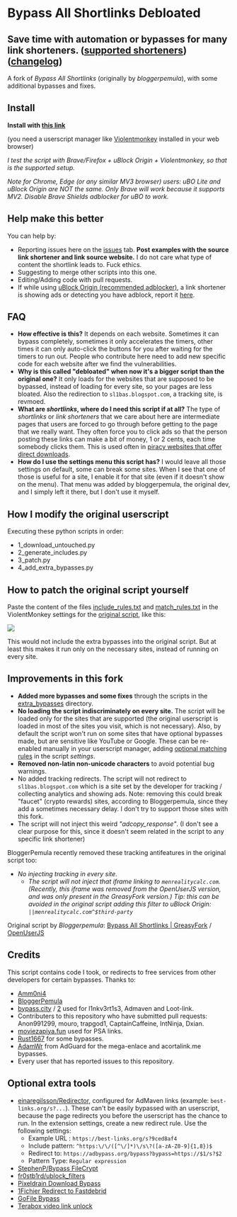 # Bypass All Shortlinks Debloated
## Save time with automation or bypasses for many link shorteners. ([supported shorteners](https://codeberg.org/gongchandang49/bypass-all-shortlinks-debloated/src/branch/main/supported_sites.txt)) ([changelog](https://codeberg.org/gongchandang49/bypass-all-shortlinks-debloated/commits/branch/main/Bypass_All_Shortlinks.user.js))

A fork of *Bypass All Shortlinks* (originally by *bloggerpemula*), with some additional bypasses and fixes.

## Install
**Install with [this link](https://codeberg.org/gongchandang49/bypass-all-shortlinks-debloated/raw/branch/main/Bypass_All_Shortlinks.user.js)**

(you need a userscript manager like [Violentmonkey](https://violentmonkey.github.io/) installed in your web browser)

*I test the script with Brave/Firefox + uBlock Origin + Violentmonkey, so that is the supported setup.*

*Note for Chrome, Edge (or any similar MV3 browser) users: uBO Lite and uBlock Origin are NOT the same. Only Brave will work because it supports MV2. Disable Brave Shields adblocker for uBO to work.*

## Help make this better
You can help by:
- Reporting issues here on the [issues](https://codeberg.org/gongchandang49/bypass-all-shortlinks-debloated/issues) tab. **Post examples with the source link shortener and link source website.** I do not care what type of content the shortlink leads to. Fuck ethics.
- Suggesting to merge other scripts into this one.
- Editing/Adding code with pull requests.
- If while using [uBlock Origin (recommended adblocker)](https://ublockorigin.com), a link shortener is showing ads or detecting you have adblock, report it [here](https://github.com/uBlockOrigin/uAssets/discussions/27472).

## FAQ
- **How effective is this?** It depends on each website. Sometimes it can bypass completely, sometimes it only accelerates the timers, other times it can only auto-click the buttons for you after waiting for the timers to run out. People who contribute here need to add new specific code for each website after we find the vulnerabilities.
- **Why is this called "debloated" when now it's a bigger script than the original one?** It only loads for the websites that are supposed to be bypassed, instead of loading for every site, so your pages are less bloated. Also the redirection to `sl1bas.blogspot.com`, a tracking site, is revmoed.
- **What are *shortlinks*, where do I need this script if at all?** The type of *shortlinks* or *link shorteners* that we care about here are intermediate pages that users are forced to go through before getting to the page that we really want. They often force you to click ads so that the person posting these links can make a bit of money, 1 or 2 cents, each time somebody clicks them. This is used often in [piracy websites that offer direct downloads](https://fmhy.net/downloadpiracyguide#video-sites).
- **How do I use the settings menu this script has?** I would leave all those settings on default, some can break some sites. When I see that one of those is useful for a site, I enable it for that site (even if it doesn't show on the menu). That menu was added by bloggerpemula, the original dev, and I simply left it there, but I don't use it myself.

## How I modify the original userscript
Executing these python scripts in order:
- 1_download_untouched.py
- 2_generate_includes.py
- 3_patch.py
- 4_add_extra_bypasses.py

## How to patch the original script yourself
Paste the content of the files [include_rules.txt](https://codeberg.org/gongchandang49/bypass-all-shortlinks-debloated/src/branch/main/include_rules.txt) and [match_rules.txt](https://codeberg.org/gongchandang49/bypass-all-shortlinks-debloated/src/branch/main/match_rules.txt) in the ViolentMonkey settings for the [original script](https://greasyfork.org/scripts/431691), like this:

![](https://i.imgur.com/qiJekvg.jpeg)

This would not include the extra bypasses into the original script. But at least this makes it run only on the necessary sites, instead of running on every site.


## Improvements in this fork
- **Added more bypasses and some fixes** through the scripts in the [extra_bypasses](https://codeberg.org/gongchandang49/bypass-all-shortlinks-debloated/src/branch/main/extra_bypasses) directory.
- **No loading the script indiscriminately on every site.** The script will be loaded only for the sites that are supported (the original userscript is loaded in most of the sites you visit, which is not necessary). Also, by default the script won't run on some sites that have optional bypasses made, but are sensitive like YouTube or Google. These can be re-enabled manually in your userscript manager, adding [optional matching rules](https://codeberg.org/gongchandang49/bypass-all-shortlinks-debloated/src/branch/main/docs/optional_matching_rules.md) in the script _settings_.
- **Removed non-latin non-unicode characters** to avoid potential bug warnings.
- No added tracking redirects. The script will not redirect to `sl1bas.blogspot.com` which is a site set by the developer for tracking / collecting analytics and showing ads. Note: removing this could break "faucet" (crypto rewards) sites, according to Bloggerpemula, since they add a sometimes necessary delay. I don't try to support those sites with this fork.
- The script will not inject this weird _"adcopy_response"_. (I don't see a clear purpose for this, since it doesn't seem related in the script to any specific link shortener)

BloggerPemula recently removed these tracking antifeatures in the original script too:
- _No injecting tracking in every site._
    - _The script will not inject that _iframe_ linking to `menrealitycalc.com`. (Recently, this _iframe_ was removed from the OpenUserJS version, and was only present in the GreasyFork version.)
    _Tip: this can be avoided in the original script adding this filter to uBlock Origin: `||menrealitycalc.com^$third-party`__

Original script by *Bloggerpemula*: [Bypass All Shortlinks | GreasyFork](https://greasyfork.org/scripts/431691) / [OpenUserJS](https://openuserjs.org/scripts/Bloggerpemula/Bypass_All_Shortlinks_Manual_Captcha)


## Credits
This script contains code I took, or redirects to free services from other developers for certain bypasses.
Thanks to:
- [Amm0ni4](https://codeberg.org/Amm0ni4/bypass-all-shortlinks-debloated)
- [BloggerPemula](https://greasyfork.org/users/810571-bloggerpemula)
- [bypass.city](https://bypass.city/) / [2](https://adbypass.org/) used for l1nkv3rt1s3, Admaven and Loot-link.
- Contributers to this repository who have submitted pull requests: Anon991299, mouro, trapgod1, CaptainCaffeine, IntNinja, Dxian.
- [moviezapiya.fun](https://moviezapiya.fun/) used for PSA links.
- [Rust1667](https://greasyfork.org/users/980489-rust1667) for some bypasses.
- [AdamWr](https://github.com/AdamWr) from AdGuard for the mega-enlace and acortalink.me bypasses.
- Every user that has reported issues to this repository.

## Optional extra tools
- [einaregilsson/Redirector](https://einaregilsson.com/redirector/), configured for AdMaven links (example: `best-links.org/s?...`). These can't be easily bypassed with an userscript, because the page redirects you before the userscript has the chance to run.
In the extension settings, create a new redirect rule. Use the following settings:
    - Example URL : `https://best-links.org/s?9ced8af4`
    - Include pattern: `^https:\/\/([^\/]*)\/s\?([a-zA-Z0-9]{1,8})$`
    - Redirect to: `https://adbypass.org/bypass?bypass=https://$1/s?$2`
    - Pattern Type: `Regular expression`
- [StephenP/Bypass FileCrypt](https://greasyfork.org/en/scripts/403170-bypass-filecrypt)
- [fr0stb1rd/ublock_filters](https://gitlab.com/fr0stb1rd/ublock_filters/)
- [Pixeldrain Download Bypass](https://greasyfork.org/en/scripts/491326-pixeldrain-download-bypass)
- [1Fichier Redirect to Fastdebrid](https://greasyfork.org/en/scripts/528673-1fichier-redirect-to-fastdebrid)
- [GoFile Bypass](https://greasyfork.org/en/scripts/527711)
- [Terabox video link unlock](https://greasyfork.org/en/scripts/528908-terabox-video-link-unlock-redirect-to-embed)
